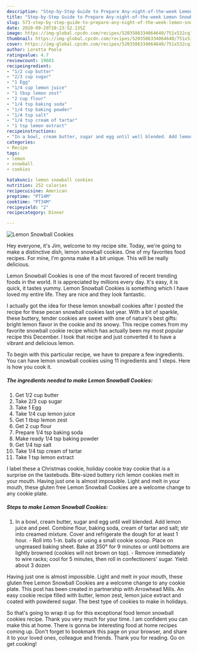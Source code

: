 ```yaml
---
description: "Step-by-Step Guide to Prepare Any-night-of-the-week Lemon Snowball Cookies"
title: "Step-by-Step Guide to Prepare Any-night-of-the-week Lemon Snowball Cookies"
slug: 573-step-by-step-guide-to-prepare-any-night-of-the-week-lemon-snowball-cookies
date: 2020-09-29T10:23:52.135Z
image: https://img-global.cpcdn.com/recipes/5203586334064640/751x532cq70/lemon-snowball-cookies-recipe-main-photo.jpg
thumbnail: https://img-global.cpcdn.com/recipes/5203586334064640/751x532cq70/lemon-snowball-cookies-recipe-main-photo.jpg
cover: https://img-global.cpcdn.com/recipes/5203586334064640/751x532cq70/lemon-snowball-cookies-recipe-main-photo.jpg
author: Loretta Poole
ratingvalue: 4.7
reviewcount: 19603
recipeingredient:
- "1/2 cup butter"
- "2/3 cup sugar"
- "1 Egg"
- "1/4 cup lemon juice"
- "1 tbsp lemon zest"
- "2 cup flour"
- "1/4 tsp baking soda"
- "1/4 tsp baking powder"
- "1/4 tsp salt"
- "1/4 tsp cream of tartar"
- "1 tsp lemon extract"
recipeinstructions:
- "In a bowl, cream butter, sugar and egg until well blended. Add lemon juice and peel. Combine flour, baking soda, cream of tartar and salt; stir into creamed mixture. Cover and refrigerate the dough for at least 1 hour. Roll into 1-in. balls or using a small cookie scoop. Place on ungreased baking sheet. Bake at 350° for 9 minutes or until bottoms are lightly browned (cookies will not brown on top). Remove immediately to wire racks; cool for 5 minutes, then roll in confectioners&#39; sugar. Yield: about 3 dozen"
categories:
- Recipe
tags:
- lemon
- snowball
- cookies

katakunci: lemon snowball cookies 
nutrition: 252 calories
recipecuisine: American
preptime: "PT14M"
cooktime: "PT34M"
recipeyield: "2"
recipecategory: Dinner

---
```



![Lemon Snowball Cookies](https://img-global.cpcdn.com/recipes/5203586334064640/751x532cq70/lemon-snowball-cookies-recipe-main-photo.jpg)

Hey everyone, it's Jim, welcome to my recipe site. Today, we're going to make a distinctive dish, lemon snowball cookies. One of my favorites food recipes. For mine, I'm gonna make it a bit unique. This will be really delicious.

Lemon Snowball Cookies is one of the most favored of recent trending foods in the world. It is appreciated by millions every day. It's easy, it is quick, it tastes yummy. Lemon Snowball Cookies is something which I have loved my entire life. They are nice and they look fantastic.

I actually got the idea for these lemon snowball cookies after I posted the recipe for these pecan snowball cookies last year. With a bit of sparkle, these buttery, tender cookies are sweet with one of nature&#39;s best gifts: bright lemon flavor in the cookie and its snowy. This recipe comes from my favorite snowball cookie recipe which has actually been my most popular recipe this December. I took that recipe and just converted it to have a vibrant and delicious lemon.


To begin with this particular recipe, we have to prepare a few ingredients. You can have lemon snowball cookies using 11 ingredients and 1 steps. Here is how you cook it.

<!--inarticleads1-->

##### The ingredients needed to make Lemon Snowball Cookies:

1. Get 1/2 cup butter
1. Take 2/3 cup sugar
1. Take 1 Egg
1. Take 1/4 cup lemon juice
1. Get 1 tbsp lemon zest
1. Get 2 cup flour
1. Prepare 1/4 tsp baking soda
1. Make ready 1/4 tsp baking powder
1. Get 1/4 tsp salt
1. Take 1/4 tsp cream of tartar
1. Take 1 tsp lemon extract


I label these a Christmas cookie, holiday cookie tray cookie that is a surprise on the tastebuds. Bite-sized buttery rich lemon cookies melt in your mouth. Having just one is almost impossible. Light and melt in your mouth, these gluten free Lemon Snowball Cookies are a welcome change to any cookie plate. 

<!--inarticleads2-->

##### Steps to make Lemon Snowball Cookies:

1. In a bowl, cream butter, sugar and egg until well blended. Add lemon juice and peel. Combine flour, baking soda, cream of tartar and salt; stir into creamed mixture. Cover and refrigerate the dough for at least 1 hour. - Roll into 1-in. balls or using a small cookie scoop. Place on ungreased baking sheet. Bake at 350° for 9 minutes or until bottoms are lightly browned (cookies will not brown on top). - Remove immediately to wire racks; cool for 5 minutes, then roll in confectioners&#39; sugar. Yield: about 3 dozen


Having just one is almost impossible. Light and melt in your mouth, these gluten free Lemon Snowball Cookies are a welcome change to any cookie plate. This post has been created in partnership with Arrowhead Mills. An easy cookie recipe filled with butter, lemon zest, lemon juice extract and coated with powdered sugar. The best type of cookies to make in holidays. 

So that's going to wrap it up for this exceptional food lemon snowball cookies recipe. Thank you very much for your time. I am confident you can make this at home. There is gonna be interesting food at home recipes coming up. Don't forget to bookmark this page on your browser, and share it to your loved ones, colleague and friends. Thank you for reading. Go on get cooking!
